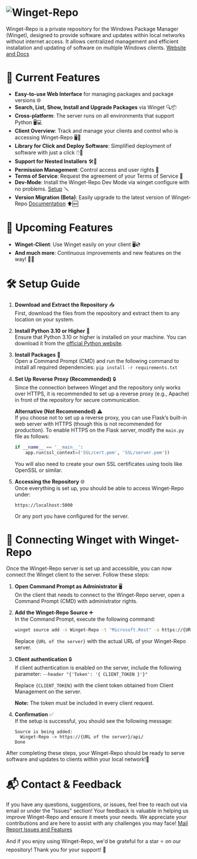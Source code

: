 
# ![Winget-Repo](https://winget-repo.io/wp-content/uploads/2025/07/logo-e1752093406888.png)

Winget-Repo is a private repository for the Windows Package Manager (Winget), designed to provide software and updates within local networks without internet access. It allows centralized management and efficient installation and updating of software on multiple Windows clients. [Website and Docs](https://winget-repo.io/)


# 🌟 Current Features

- **Easy-to-use Web Interface** for managing packages and package versions 🌐
- **Search, List, Show, Install and Upgrade Packages** via Winget 🔍📦
- **Cross-platform**: The server runs on all environments that support Python 🖥️💻
- **Client Overview**: Track and manage your clients and control who is accessing Winget-Repo 🖥️👀
- **Library for Click and Deploy Software**: Simplified deployment of software with just a click 🖱️📲
- **Support for Nested Installers** 🛠️🔄
- **Permission Management**: Control access and user rights 🔐
- **Terms of Service**: Request the agreement of your Terms of Service 📑
- **Dev-Mode**: Install the Winget-Repo Dev Mode via winget configure with no problems. [Setup](https://github.com/dev-fYnn/Winget-Repo/blob/master/Docs/Dev-Mode.md) 🪛
- **Version Migration (Beta)**: Easily upgrade to the latest version of Winget-Repo [Documentation](https://github.com/dev-fYnn/Winget-Repo/blob/master/Docs/Upgrade_Winget-Repo.md) ⬆️🆕

# 🚀 Upcoming Features
- **Winget-Client**: Use Winget easily on your client 🖥️💿
- **And much more**: Continuous improvements and new features on the way! 🌱✨

# 🛠️ Setup Guide

1. **Download and Extract the Repository** 📥  
   First, download the files from the repository and extract them to any location on your system.

2. **Install Python 3.10 or Higher** 🐍  
   Ensure that Python 3.10 or higher is installed on your machine. You can download it from the [official Python website](https://www.python.org/downloads/).

3. **Install Packages** 🔌  
   Open a Command Prompt (CMD) and run the following command to install all required dependencies: ```pip install -r requirements.txt```

4. **Set Up Reverse Proxy (Recommended)** 🔒  
   Since the connection between Winget and the repository only works over HTTPS, it is recommended to set up a reverse proxy (e.g., Apache) in front of the repository for secure communication.

   **Alternative (Not Recommended)** ⚠️  
   If you choose not to set up a reverse proxy, you can use Flask’s built-in web server with HTTPS (though this is not recommended for production). To enable HTTPS on the Flask server, modify the `main.py` file as follows:
   ```python
   if __name__ == '__main__':
       app.run(ssl_context=('SSL/cert.pem', 'SSL/server.pem'))
   ```
   You will also need to create your own SSL certificates using tools like OpenSSL or similar.

6. **Accessing the Repository** 🌐  
   Once everything is set up, you should be able to access Winget-Repo under:
   ```
   https://localhost:5000
   ```
   Or any port you have configured for the server.

# 🔗 Connecting Winget with Winget-Repo

Once the Winget-Repo server is set up and accessible, you can now connect the Winget client to the server. Follow these steps:

1. **Open Command Prompt as Administrator** 🖥️  
   On the client that needs to connect to the Winget-Repo server, open a Command Prompt (CMD) with administrator rights.

2. **Add the Winget-Repo Source** ➕  
   In the Command Prompt, execute the following command:
   ```bash
   winget source add -n Winget-Repo -t "Microsoft.Rest" -a https://{URL of the server}/api/
   ```
   Replace `{URL of the server}` with the actual URL of your Winget-Repo server.

3. **Client authentication** 🔒  
   If client authentication is enabled on the server, include the following parameter: `--header "{'Token': '{ CLIENT_TOKEN }'}"`

   Replace `{CLIENT_TOKEN}` with the client token obtained from Client Management on the server.

   **Note:** The token must be included in every client request.

4. **Confirmation** ✅  
   If the setup is successful, you should see the following message:
   ```
   Source is being added:
     Winget-Repo -> https://{URL of the server}/api/
   Done
   ```

After completing these steps, your Winget-Repo should be ready to serve software and updates to clients within your local network!🎉

# 📬 Contact & Feedback
If you have any questions, suggestions, or issues, feel free to reach out via email or under the "Issues" section! Your feedback is valuable in helping us improve Winget-Repo and ensure it meets your needs. We appreciate your contributions and are here to assist with any challenges you may face!
[Mail](mailto:support@winget-repo.io)
[Report Issues and Features](https://github.com/dev-fYnn/Winget-Repo/issues)

And if you enjoy using Winget-Repo, we'd be grateful for a star ⭐ on our repository! Thank you for your support! 🙏
